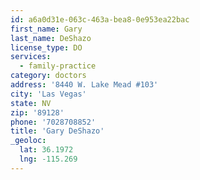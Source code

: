 ```yaml
---
id: a6a0d31e-063c-463a-bea8-0e953ea22bac
first_name: Gary
last_name: DeShazo
license_type: DO
services:
  - family-practice
category: doctors
address: '8440 W. Lake Mead #103'
city: 'Las Vegas'
state: NV
zip: '89128'
phone: '7028708852'
title: 'Gary DeShazo'
_geoloc:
  lat: 36.1972
  lng: -115.269
---
```


